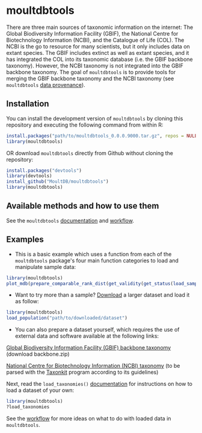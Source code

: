 
# moultdbtools

<!-- badges: start -->
<!-- badges: end -->

There are three main sources of taxonomic information on the internet: The Global Biodiversity Information Facility (GBIF), the National Centre for Biotechnology Information (NCBI), and the Catalogue of Life (COL). The NCBI is the go to resource for many scientists, but it only includes data on extant species. The GBIF includes extinct as well as extant species, and it has integrated the COL into its taxonomic database (i.e. the GBIF backbone taxonomy). However, the NCBI taxonomy is not integrated into the GBIF backbone taxonomy. The goal of `moultdbtools` is to provide tools for merging the GBIF backbone taxonomy and the NCBI taxonomy (see `moultdbtools` [data provenance](https://github.com/MoultDB/moultdbtools/blob/master/moultdbtools_data_provenance.pdf)).

## Installation

You can install the development version of `moultdbtools` by cloning this repository and executing the following command from within R:

``` r
install.packages("path/to/moultdbtools_0.0.0.9000.tar.gz", repos = NULL, type="source")
library(moultdbtools)
```

OR download `moultdbtools` directly from Github without cloning the repository:

``` r
install.packages("devtools")
library(devtools)
install_github("MoultDB/moultdbtools")
library(moultdbtools)
```

## Available methods and how to use them

See the `moultdbtools` [documentation](https://github.com/MoultDB/moultdbtools/blob/master/moultdbtools_0.0.0.9000.pdf) and [workflow](https://github.com/MoultDB/moultdbtools/blob/master/moultdbtools_workflow.pdf).

## Examples

* This is a basic example which uses a function from each of the `moultdbtools` package's four main function categories to load and manipulate sample data:

``` r
library(moultdbtools)
plot_mdb(prepare_comparable_rank_dist(get_validity(get_status(load_sample()), valid = TRUE)))
```

* Want to try more than a sample? [Download](https://drive.google.com/file/d/1gpvm9QKdOcuGo_cIXPkAgGlB-qfKZZU6/view?usp=sharing) a larger dataset and load it as follow:

``` r
library(moultdbtools)
load_population("path/to/downloaded/dataset")
```
* You can also prepare a dataset yourself, which requires the use of external data and software available at the following links:

[Global Biodiversity Information Facility (GBIF) backbone taxonomy](https://hosted-datasets.gbif.org/datasets/backbone/current/) (download backbone.zip)

[National Centre for Biotechnology Information (NCBI) taxonomy](https://ftp.ncbi.nlm.nih.gov/pub/taxonomy/new_taxdump/) (to be parsed with the [Taxonkit](https://bioinf.shenwei.me/taxonkit/download/) program according to its guidelines)

Next, read the `load_taxonomies()` [documentation](https://github.com/MoultDB/moultdbtools/blob/master/moultdbtools_0.0.0.9000.pdf) for instructions on how to load a dataset of your own:

``` r
library(moultdbtools)
?load_taxonomies
```

See the [workflow](https://github.com/MoultDB/moultdbtools/blob/master/moultdbtools_workflow.pdf) for more ideas on what to do with loaded data in `moultdbtools`.
